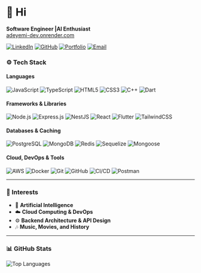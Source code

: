 # 👋 Hi 

 **Software Engineer |AI Enthusiast**  
 [adeyemi-dev.onrender.com](https://adeyemi-dev.onrender.com)  

[![LinkedIn](https://img.shields.io/badge/LinkedIn-0077B5?style=flat&logo=linkedin&logoColor=white)](https://www.linkedin.com/in/adeyemi-aladesuyi/)
[![GitHub](https://img.shields.io/badge/GitHub-181717?style=flat&logo=github&logoColor=white)](https://github.com/adeyemiiiii7)
[![Portfolio](https://img.shields.io/badge/Portfolio-000000?style=flat&logo=About.me&logoColor=white)](https://adeyemi-dev.onrender.com)
[![Email](https://img.shields.io/badge/Email-aladesuyiadeyemi05%40gmail.com-red?style=flat&logo=gmail)](mailto:aladesuyiadeyemi05@gmail.com)

### ⚙️ Tech Stack  

#### **Languages**
![JavaScript](https://img.shields.io/badge/JavaScript-F7DF1E?style=flat&logo=javascript&logoColor=black)
![TypeScript](https://img.shields.io/badge/TypeScript-3178C6?style=flat&logo=typescript&logoColor=white)
![HTML5](https://img.shields.io/badge/HTML5-E34F26?style=flat&logo=html5&logoColor=white)
![CSS3](https://img.shields.io/badge/CSS3-1572B6?style=flat&logo=css3&logoColor=white)
![C++](https://img.shields.io/badge/C++-00599C?style=flat&logo=cplusplus&logoColor=white)
![Dart](https://img.shields.io/badge/Dart-0175C2?style=flat&logo=dart&logoColor=white)

#### **Frameworks & Libraries**
![Node.js](https://img.shields.io/badge/Node.js-339933?style=flat&logo=node.js&logoColor=white)
![Express.js](https://img.shields.io/badge/Express.js-000000?style=flat&logo=express&logoColor=white)
![NestJS](https://img.shields.io/badge/NestJS-E0234E?style=flat&logo=nestjs&logoColor=white)
![React](https://img.shields.io/badge/React-61DAFB?style=flat&logo=react&logoColor=black)
![Flutter](https://img.shields.io/badge/Flutter-02569B?style=flat&logo=flutter&logoColor=white)
![TailwindCSS](https://img.shields.io/badge/Tailwind_CSS-38B2AC?style=flat&logo=tailwind-css&logoColor=white)

#### **Databases & Caching**
![PostgreSQL](https://img.shields.io/badge/PostgreSQL-336791?style=flat&logo=postgresql&logoColor=white)
![MongoDB](https://img.shields.io/badge/MongoDB-47A248?style=flat&logo=mongodb&logoColor=white)
![Redis](https://img.shields.io/badge/Redis-DC382D?style=flat&logo=redis&logoColor=white)
![Sequelize](https://img.shields.io/badge/Sequelize-52B0E7?style=flat&logo=sequelize&logoColor=white)
![Mongoose](https://img.shields.io/badge/Mongoose-880000?style=flat&logo=mongoose&logoColor=white)

#### **Cloud, DevOps & Tools**
![AWS](https://img.shields.io/badge/AWS-FF9900?style=flat&logo=amazon-aws&logoColor=white)
![Docker](https://img.shields.io/badge/Docker-2496ED?style=flat&logo=docker&logoColor=white)
![Git](https://img.shields.io/badge/Git-F05032?style=flat&logo=git&logoColor=white)
![GitHub](https://img.shields.io/badge/GitHub-181717?style=flat&logo=github)
![CI/CD](https://img.shields.io/badge/CI%2FCD-000000?style=flat&logo=githubactions&logoColor=white)
![Postman](https://img.shields.io/badge/Postman-FF6C37?style=flat&logo=postman&logoColor=white)

---

### 🧠 Interests
- 🤖 **Artificial Intelligence**  
- ☁️ **Cloud Computing & DevOps**  
- ⚙️ **Backend Architecture & API Design**  
- 🎶 **Music, Movies, and History**  

---

### 📊 GitHub Stats   
![Top Languages](https://github-readme-stats.vercel.app/api/top-langs/?username=adeyemiiiii7&layout=compact&theme=tokyonight)
